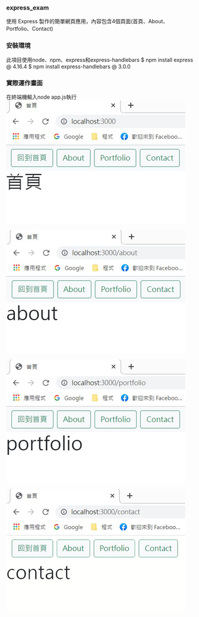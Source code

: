 ### express_exam
使用 Express 製作的簡單網頁應用，內容包含4個頁面(首頁、About、Portfolio、Contact)

### 安裝環境
此項目使用node、npm、express和express-handlebars
$ npm install express @ 4.16.4
$ npm install express-handlebars @ 3.0.0

### 實際運作畫面
在終端機輸入node app.js執行
![開啟瀏覽器輸入http://localhost:3000](https://github.com/ShihYuan-Chiu/express_exam/blob/main/1.jpg)

![點選About按鈕](https://github.com/ShihYuan-Chiu/express_exam/blob/main/2.jpg)

![點選Portfolio按鈕](https://github.com/ShihYuan-Chiu/express_exam/blob/main/3.jpg)

![點選Contact按鈕](https://github.com/ShihYuan-Chiu/express_exam/blob/main/4.jpg)
